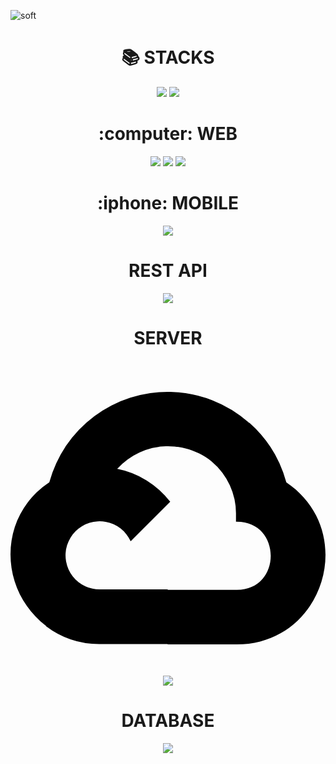 
<!--
**seonmin8284/seonmin8284** is a ✨ _special_ ✨ repository because its `README.md` (this file) appears on your GitHub profile.

Here are some ideas to get you started:

- 🔭 I’m currently working on ...
- 🌱 I’m currently learning ...
- 👯 I’m looking to collaborate on ...
- 🤔 I’m looking for help with ...
- 💬 Ask me about ...
- 📫 How to reach me: ...
- 😄 Pronouns: ...
- ⚡ Fun fact: ...
-->
![soft](https://capsule-render.vercel.app/api?type=soft&color=auto&text=Seonmin_Github&fontSize=40&animation=twinkling)


<div align=center><h1>📚 STACKS</h1></div>
<div align=center>
<img src="https://img.shields.io/badge/python-3776AB?style=for-the-badge&logo=python&logoColor=white"> 
  <img src="https://img.shields.io/badge/java-007396?style=for-the-badge&logo=java&logoColor=white"> 
  <br>
  <h1>:computer: WEB</h1>
   <img src="https://img.shields.io/badge/html5-E34F26?style=for-the-badge&logo=html5&logoColor=white"> 
  <img src="https://img.shields.io/badge/css-1572B6?style=for-the-badge&logo=css3&logoColor=white"> 
  <img src="https://img.shields.io/badge/javascript-F7DF1E?style=for-the-badge&logo=javascript&logoColor=black">
  <br>
  <h1>:iphone: MOBILE</h1>
    <img src="https://img.shields.io/badge/flutter-02569B?style=for-the-badge&logo=flutter&logoColor=white">
  <h1>REST API</h1>
  <img src="https://img.shields.io/badge/flask-000000?style=for-the-badge&logo=flask&logoColor=white">
  <h1>SERVER</h1>
  <svg role="img" viewBox="0 0 24 24" xmlns="http://www.w3.org/2000/svg"><title>Google Cloud</title><path d="M12.19 2.38a9.344 9.344 0 0 0-9.234 6.893c.053-.02-.055.013 0 0-3.875 2.551-3.922 8.11-.247 10.941l.006-.007-.007.03a6.717 6.717 0 0 0 4.077 1.356h5.173l.03.03h5.192c6.687.053 9.376-8.605 3.835-12.35a9.365 9.365 0 0 0-2.821-4.552l-.043.043.006-.05A9.344 9.344 0 0 0 12.19 2.38zm-.358 4.146c1.244-.04 2.518.368 3.486 1.15a5.186 5.186 0 0 1 1.862 4.078v.518c3.53-.07 3.53 5.262 0 5.193h-5.193l-.008.009v-.04H6.785a2.59 2.59 0 0 1-1.067-.23h.001a2.597 2.597 0 1 1 3.437-3.437l3.013-3.012A6.747 6.747 0 0 0 8.11 8.24c.018-.01.04-.026.054-.023a5.186 5.186 0 0 1 3.67-1.69z"/></svg>
    <img src="https://img.shields.io/badge/firebase-FFCA28?style=for-the-badge&logo=firebase&logoColor=white">
<h1>DATABASE</h1>
  <img src="https://img.shields.io/badge/mysql-4479A1?style=for-the-badge&logo=mysql&logoColor=white">
</div>

